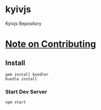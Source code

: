 kyivjs
======

Kyivjs Repository
 
[Note on Contributing](CONTRIBUTING.md)
============

## Install

```
gem install bundler
bundle install
```

### Start Dev Server

```
npm start
```
